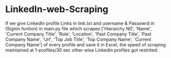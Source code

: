 # LinkedIn-web-Scraping

If we give LinkedIn profile Links in link.txt and username & Passowrd in (Signin funtion) in main.py file which scrapes ['Hierarchy N0', 'Name', 'Current Company Title', 'Role', 'Location', 'Past Company Title', 'Past Company Name', 'Url', 'Top Job Title', 'Top Company Name', 'Current Company Name'] of every profile and save it in Excel, the speed of scraping maintained at 1-profiles/30 sec other wise Linkedin profiles got restrited.
